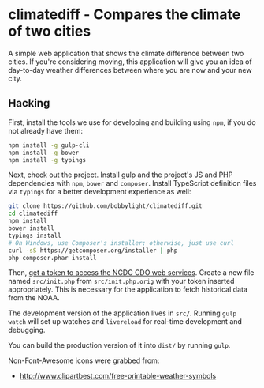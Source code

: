 climatediff - Compares the climate of two cities
================================================
A simple web application that shows the climate difference between two cities.
If you're considering moving, this application will give you an idea
of day-to-day weather differences between where you are now and your new city.

## Hacking
First, install the tools we use for developing and building using `npm`, if you do not already have them:

```bash
npm install -g gulp-cli
npm install -g bower
npm install -g typings
```

Next, check out the project.  Install gulp and the project's JS and PHP dependencies with
`npm`, `bower` and `composer`.  Install TypeScript definition files via `typings` for a
better development experience as well:

```bash
git clone https://github.com/bobbylight/climatediff.git
cd climatediff
npm install
bower install
typings install
# On Windows, use Composer's installer; otherwise, just use curl
curl -sS https://getcomposer.org/installer | php
php composer.phar install
```

Then, [get a token to access the NCDC CDO web services](http://www.ncdc.noaa.gov/cdo-web/token). Create a new file named `src/init.php` from
`src/init.php.orig` with your token inserted appropriately.  This is necessary for the application to fetch historical data from the NOAA.

The development version of the application lives in `src/`.  Running `gulp watch` will set up watches and
`livereload` for real-time development and debugging.

You can build the production version of it into `dist/` by running `gulp`.

Non-Font-Awesome icons were grabbed from:

* http://www.clipartbest.com/free-printable-weather-symbols
